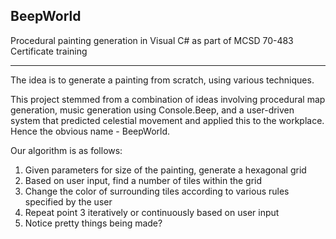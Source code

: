 ## BeepWorld

Procedural painting generation in Visual C# as part of MCSD 70-483 Certificate training

-----

The idea is to generate a painting from scratch, using various techniques.

This project stemmed from a combination of ideas involving procedural map generation, music generation using Console.Beep, and a user-driven system that predicted celestial movement and applied this to the workplace. Hence the obvious name - BeepWorld.

Our algorithm is as follows:

1. Given parameters for size of the painting, generate a hexagonal grid
2. Based on user input, find a number of tiles within the grid
3. Change the color of surrounding tiles according to various rules specified by the user
4. Repeat point 3 iteratively or continuously based on user input
5. Notice pretty things being made?
